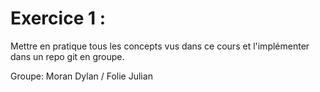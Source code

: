 # Exercice 1 : 

Mettre en pratique tous les concepts vus dans ce cours et l'implémenter dans un repo git en groupe.

Groupe: Moran Dylan / Folie Julian 
